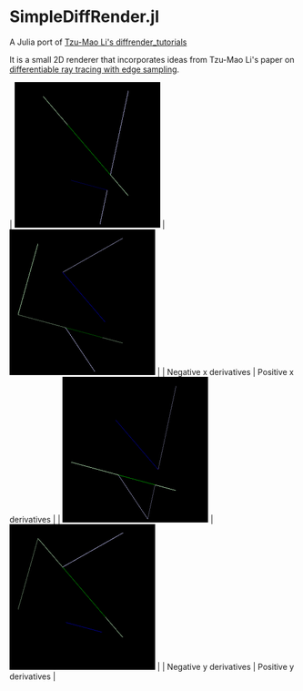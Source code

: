 # SimpleDiffRender.jl

A Julia port of [Tzu-Mao Li's diffrender_tutorials](https://github.com/BachiLi/diffrender_tutorials)

It is a small 2D renderer that incorporates ideas from Tzu-Mao Li's paper on [differentiable ray tracing with edge sampling](https://cseweb.ucsd.edu/~tzli/diffrt/).

| ![dx_neg](images/dx_neg.png) | ![dx_pos](images/dx_pos.png) |
| Negative x derivatives       | Positive x derivatives       |
| ![dy_neg](images/dy_neg.png) | ![dy_pos](images/dy_pos.png) |
| Negative y derivatives       | Positive y derivatives       |
